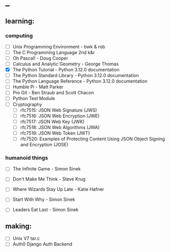 # _

## learning:

### computing

  - [ ] Unix Programming Environment - bwk & rob
  - [ ] The C Programming Language 2nd k&r
  - [ ] Oh Pascal! - Doug Cooper
  - [ ] Calculus and Analytic Geometry - George Thomas
  - [x] The Python Tutorial - Python 3.12.0 documentation
  - [ ] The Python Standard Library - Python 3.12.0 documentation
  - [ ] The Python Language Reference - Python 3.12.0 documentation
  - [ ] Humble Pi - Matt Parker
  - [ ] Pro Git - Ben Straub and Scott Chacon
  - [ ] Python Test Module
  - [ ] Cryptography
      - [ ] rfc7515: JSON Web Signature (JWS)
      - [ ] rfc7516: JSON Web Encryption (JWE)
      - [ ] rfc7517: JSON Web Key (JWK)
      - [ ] rfc7518: JSON Web Algorithms (JWA)
      - [ ] rfc7519: JSON Web Token (JWT)
      - [ ] rfc7520:  Examples of Protecting Content Using JSON Object Signing and Encryption (JOSE)

### humanoid things

  - [ ] The Infinite Game - Simon Sinek
  - [ ] Don't Make Me Think - Steve Krug
  - [ ] Where Wizards Stay Up Late - Katie Hafner
  - [ ] Start With Why - Simon Sinek
  - [ ] Leaders Eat Last - Simon Sinek


## making:

  - [ ] Unix V7 tar.c
  - [ ] Auth0 Django Auth Backend
